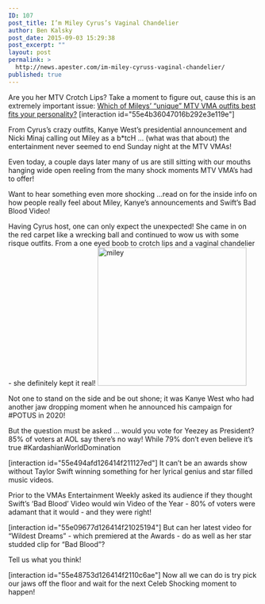 ```yaml
---
ID: 107
post_title: I’m Miley Cyrus’s Vaginal Chandelier
author: Ben Kalsky
post_date: 2015-09-03 15:29:38
post_excerpt: ""
layout: post
permalink: >
  http://news.apester.com/im-miley-cyruss-vaginal-chandelier/
published: true
---
```

Are you her MTV Crotch Lips? Take a moment to figure out, cause this is an extremely important issue: <a href="http://www.huffingtonpost.com/entry/quiz-which-miley-vmas-outfit-are-you_us_55e4bc32e4b0b7a96339f1c7" target="_blank">Which of Mileys’ “unique” MTV VMA outfits best fits your personality?</a>
[interaction id="55e4b36047016b292e3e119e"]

From Cyrus’s crazy outfits, Kanye West’s presidential announcement and Nicki Minaj calling out Miley as a b*tcH … (what was that about) the entertainment never seemed to end Sunday night at the MTV VMAs!

Even today, a couple days later many of us are still sitting with our mouths hanging wide open reeling from the many shock moments MTV VMA’s had to offer!

Want to hear something even more shocking …read on for the inside info on how people really feel about Miley, Kanye’s announcements and Swift’s Bad Blood Video!

Having Cyrus host, one can only expect the unexpected! She came in on the red carpet like a wrecking ball and continued to wow us with some risque outfits. From a one eyed boob to crotch lips and a vaginal chandelier - she definitely kept it real!
<img src="http://news.apester.com/wp-content/uploads/sites/2/2016/01/miley-300x279.png" alt="miley" width="300" height="279" class="alignnone size-medium wp-image-108" />

Not one to stand on the side and be out shone; it was Kanye West who had another jaw dropping moment when he announced his campaign for #POTUS in 2020!

But the question must be asked … would you vote for Yeezey as President? 85% of voters at AOL say there’s no way! While 79% don’t even believe it’s true #KardashianWorldDomination

[interaction id="55e494afd126414f211127ed"]
It can’t be an awards show without Taylor Swift winning something for her lyrical genius and star filled music videos.

Prior to the VMAs Entertainment Weekly asked its audience if they thought Swift’s ‘Bad Blood’ Video would win Video of the Year - 80% of voters were adamant that it would -  and they were right!

[interaction id="55e09677d126414f21025194"]
But can her latest video for “Wildest Dreams” - which premiered at the Awards - do as well as her star studded clip for “Bad Blood”?

Tell us what you think!

[interaction id="55e48753d126414f2110c6ae"]
Now all we can do is try pick our jaws off the floor and wait for the next Celeb Shocking moment to happen!